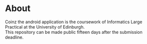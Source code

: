 # About
Coinz the android application is the coursework of Informatics Large Practical at the University of Edinburgh. <br/>
This repository can be made public fifteen days after the submission deadline.

